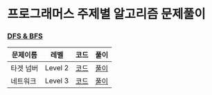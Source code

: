 # 프로그래머스 주제별 알고리즘 문제풀이

### [DFS & BFS](./DFS%20%26%20BFS)

|문제이름|레벨|코드|풀이|
|--|--|--|--|
|타겟 넘버|Level 2|[코드](./TargetNumber.java)|[풀이](https://velog.io/@jwkim/DFS-%ED%83%80%EA%B2%9F-%EB%84%98%EB%B2%84-JAVA)|
|네트워크|Level 3|[코드](./Network.java)|[풀이](https://velog.io/@jwkim/%ED%94%84%EB%A1%9C%EA%B7%B8%EB%9E%98%EB%A8%B8%EC%8A%A4BFS-Level-3-%EB%84%A4%ED%8A%B8%EC%9B%8C%ED%81%AC-JAVA)|

